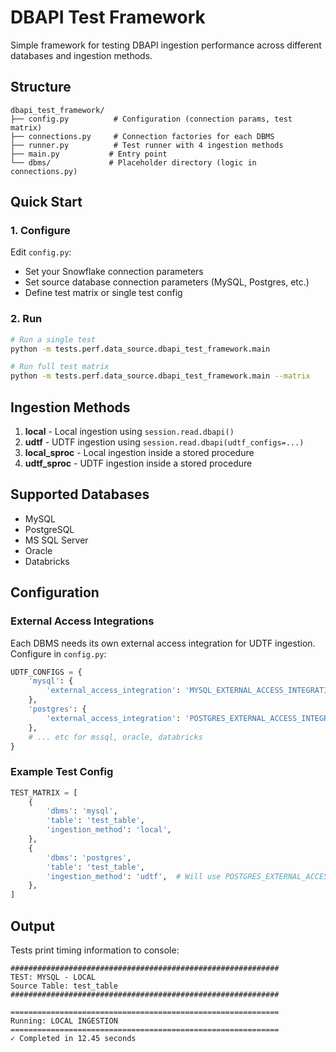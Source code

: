 # DBAPI Test Framework

Simple framework for testing DBAPI ingestion performance across different databases and ingestion methods.

## Structure

```
dbapi_test_framework/
├── config.py          # Configuration (connection params, test matrix)
├── connections.py     # Connection factories for each DBMS
├── runner.py          # Test runner with 4 ingestion methods
├── main.py           # Entry point
└── dbms/             # Placeholder directory (logic in connections.py)
```

## Quick Start

### 1. Configure

Edit `config.py`:
- Set your Snowflake connection parameters
- Set source database connection parameters (MySQL, Postgres, etc.)
- Define test matrix or single test config

### 2. Run

```bash
# Run a single test
python -m tests.perf.data_source.dbapi_test_framework.main

# Run full test matrix
python -m tests.perf.data_source.dbapi_test_framework.main --matrix
```

## Ingestion Methods

1. **local** - Local ingestion using `session.read.dbapi()`
2. **udtf** - UDTF ingestion using `session.read.dbapi(udtf_configs=...)`
3. **local_sproc** - Local ingestion inside a stored procedure
4. **udtf_sproc** - UDTF ingestion inside a stored procedure

## Supported Databases

- MySQL
- PostgreSQL
- MS SQL Server
- Oracle
- Databricks

## Configuration

### External Access Integrations

Each DBMS needs its own external access integration for UDTF ingestion. Configure in `config.py`:

```python
UDTF_CONFIGS = {
    'mysql': {
        'external_access_integration': 'MYSQL_EXTERNAL_ACCESS_INTEGRATION',
    },
    'postgres': {
        'external_access_integration': 'POSTGRES_EXTERNAL_ACCESS_INTEGRATION',
    },
    # ... etc for mssql, oracle, databricks
}
```

### Example Test Config

```python
TEST_MATRIX = [
    {
        'dbms': 'mysql',
        'table': 'test_table',
        'ingestion_method': 'local',
    },
    {
        'dbms': 'postgres',
        'table': 'test_table',
        'ingestion_method': 'udtf',  # Will use POSTGRES_EXTERNAL_ACCESS_INTEGRATION
    },
]
```

## Output

Tests print timing information to console:

```
############################################################
TEST: MYSQL - LOCAL
Source Table: test_table
############################################################

============================================================
Running: LOCAL INGESTION
============================================================
✓ Completed in 12.45 seconds
```
